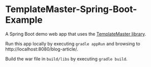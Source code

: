 # TemplateMaster-Spring-Boot-Example
A Spring Boot demo web app that uses the [TemplateMaster library](https://github.com/NorthConcepts/TemplateMaster).

Run this app locally by executing `gradle appRun` and browsing to http://localhost:8080/blog-article/.

Build the war file in `build/libs` by executing `gradle build`.
